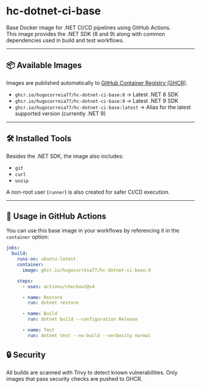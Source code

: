 # hc-dotnet-ci-base

Base Docker image for .NET CI/CD pipelines using GitHub Actions.  
This image provides the .NET SDK (8 and 9) along with common dependencies used in build and test workflows.

---

## 📦 Available Images

Images are published automatically to [GitHub Container Registry (GHCR)](https://ghcr.io).

- `ghcr.io/hugocorreia77/hc-dotnet-ci-base:8` → Latest .NET 8 SDK
- `ghcr.io/hugocorreia77/hc-dotnet-ci-base:9` → Latest .NET 9 SDK
- `ghcr.io/hugocorreia77/hc-dotnet-ci-base:latest` → Alias for the latest supported version (currently .NET 9)

---

## 🛠 Installed Tools

Besides the .NET SDK, the image also includes:

- `git`
- `curl`
- `unzip`

A non-root user (`runner`) is also created for safer CI/CD execution.

---

## 🚀 Usage in GitHub Actions

You can use this base image in your workflows by referencing it in the `container` option:

```yaml
jobs:
  build:
    runs-on: ubuntu-latest
    container:
      image: ghcr.io/hugocorreia77/hc-dotnet-ci-base:9

    steps:
      - uses: actions/checkout@v4

      - name: Restore
        run: dotnet restore

      - name: Build
        run: dotnet build --configuration Release

      - name: Test
        run: dotnet test --no-build --verbosity normal
```

## 🔒 Security

All builds are scanned with Trivy to detect known vulnerabilities.
Only images that pass security checks are pushed to GHCR.
